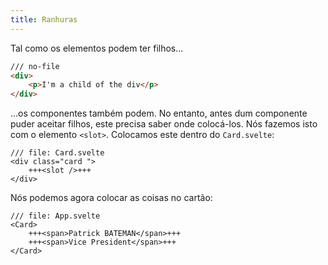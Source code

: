 ```yaml
---
title: Ranhuras
---
```


Tal como os elementos podem ter filhos...

```html
/// no-file
<div>
	<p>I'm a child of the div</p>
</div>
```

...os componentes também podem. No entanto, antes dum componente puder aceitar filhos, este precisa saber onde colocá-los. Nós fazemos isto com o elemento `<slot>`. Colocamos este dentro do `Card.svelte`:

```svelte
/// file: Card.svelte
<div class="card ">
	+++<slot />+++
</div>
```

Nós podemos agora colocar as coisas no cartão:

```svelte
/// file: App.svelte
<Card>
	+++<span>Patrick BATEMAN</span>+++
	+++<span>Vice President</span>+++
</Card>
```
